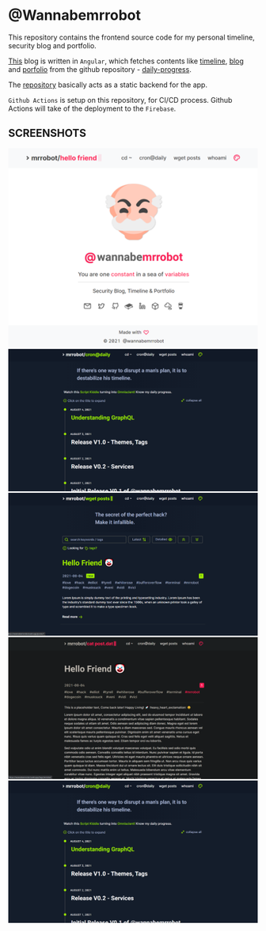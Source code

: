 # @Wannabemrrobot

This repository contains the frontend source code for my personal timeline, security blog and portfolio. 

[This](https://wannabemrrobot.web.app) blog is written in `Angular`, which fetches contents like [timeline](https://wannabemrrobot.web.app/crondaily), [blog](https://wannabemrrobot.web.app/posts) and [porfolio](https://wannabemrrobot.web.app/whoami) from the github repository - [daily-progress](https://github.com/wannabemrrobot/daily-progress).

The [repository](https://github.com/wannabemrrobot/daily-progress) basically acts as a static backend for the app.

`Github Actions` is setup on this repository, for CI/CD process. Github Actions will take of the deployment to the `Firebase`.

## SCREENSHOTS

![home page](https://github.com/wannabemrrobot/daily-progress/raw/main/preview/home.png)
![cron@daily page](https://github.com/wannabemrrobot/daily-progress/raw/main/preview/crondaily.png)
![posts page](https://github.com/wannabemrrobot/daily-progress/raw/main/preview/posts.png)
![post](https://github.com/wannabemrrobot/daily-progress/raw/main/preview/postpage.png)
![theme example](https://github.com/wannabemrrobot/daily-progress/raw/main/preview/crondaily.png)